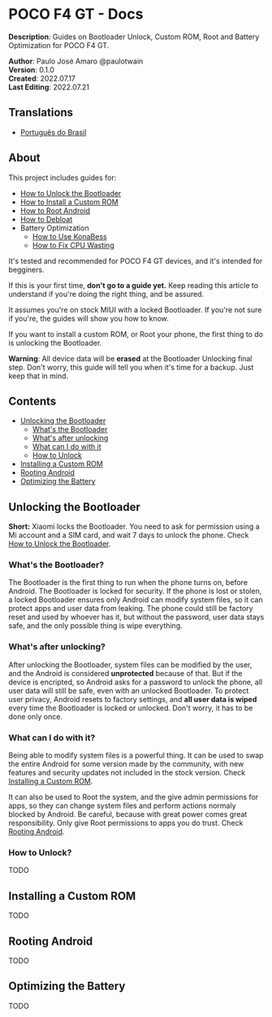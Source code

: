 # POCO F4 GT - Docs
**Description**: Guides on Bootloader Unlock, Custom ROM, Root and Battery Optimization for POCO F4 GT.

**Author**: Paulo José Amaro @paulotwain  
**Version**: 0.1.0  
**Created**: 2022.07.17  
**Last Editing**: 2022.07.21

## Translations
- [Português do Brasil](pt-br/README.md)

## About
This project includes guides for:
- [How to Unlock the Bootloader](how-to-unlock-the-bootloader.md)
- [How to Install a Custom ROM](how-to-install-a-custom-rom.md)
- [How to Root Android](how-to-root-android.md)
- [How to Debloat](how-to-debloat.md)
- Battery Optimization
	- [How to Use KonaBess](how-to-use-konabess.md)
	- [How to Fix CPU Wasting](how-to-fix-cpu-wasting.md)

It's tested and recommended for POCO F4 GT devices, and it's intended for begginers.

If this is your first time, **don't go to a guide yet.** Keep reading this article to understand if you're doing the right thing, and be assured.

It assumes you're on stock MIUI with a locked Bootloader. If you're not sure if you're, the guides will show you how to know.

If you want to install a custom ROM, or Root your phone, the first thing to do is unlocking the Bootloader.

**Warning**: All device data will be **erased** at the Bootloader Unlocking final step. Don't worry, this guide will tell you when it's time for a backup. Just keep that in mind.

## Contents
- [Unlocking the Bootloader](#unlocking-the-bootloader)
	- [What's the Bootloader](#whats-the-bootloader)
	- [What's after unlocking](#whats-after-unlocking)
	- [What can I do with it](#what-can-i-do-with-it)
	- [How to Unlock](#how-to-unlock)
- [Installing a Custom ROM](#installing-a-custom-rom)
- [Rooting Android](#rooting-android)
- [Optimizing the Battery](#optimizing-the-battery-life)


## Unlocking the Bootloader
**Short:** Xiaomi locks the Bootloader. You need to ask for permission using a Mi account and a SIM card, and wait 7 days to unlock the phone. Check [How to Unlock the Bootloader](how-to-unlock-the-bootloader.md).

### What's the Bootloader?
The Bootloader is the first thing to run when the phone turns on, before Android. The Bootloader is locked for security. If the phone is lost or stolen, a locked Bootloader ensures only Android can modify system files, so it can protect apps and user data from leaking. The phone could still be factory reset and used by whoever has it, but without the password, user data stays safe, and the only possible thing is wipe everything.

### What's after unlocking?
After unlocking the Bootloader, system files can be modified by the user, and the Android is considered **unprotected** because of that. But if the device is encripted, so Android asks for a password to unlock the phone, all user data will still be safe, even with an unlocked Bootloader. To protect user privacy, Android resets to factory settings, and **all user data is wiped** every time the Bootloader is locked or unlocked. Don't worry, it has to be done only once.

### What can I do with it?
Being able to modify system files is a powerful thing. It can be used to swap the entire Android for some version made by the community, with new features and security updates not included in the stock version. Check [Installing a Custom ROM](#installing-a-custom-rom).

It can also be used to Root the system, and the give admin permissions for apps, so they can change system files and perform actions normaly blocked by Android. Be careful, because with great power comes great responsibility. Only give Root permissions to apps you do trust. Check [Rooting Android](#rooting-android).

### How to Unlock?
TODO

## Installing a Custom ROM
TODO

## Rooting Android
TODO

## Optimizing the Battery
TODO


